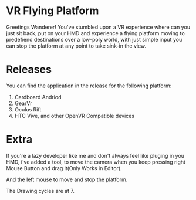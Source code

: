 # VR Flying Platform
Greetings Wanderer!
You've stumbled upon a VR experience where can you just sit back, put on your HMD and experience a flying platform moving to predefiend destinations over a low-poly world, with just simple input you can stop the platform at any point to take sink-in the view.

# Releases
You can find the application in the release for the following platform:
1. Cardboard Andriod
2. GearVr
3. Oculus Rift
4. HTC Vive, and other OpenVR Compatible devices

# Extra
If you're a lazy developer like me and don't always feel like pluging in you HMD, i've added a tool, to move the camera when you keep pressing right Mouse Button and drag it(Only Works in Editor). 

And the left mouse to move and stop the platform.

The Drawing cycles are at 7.


